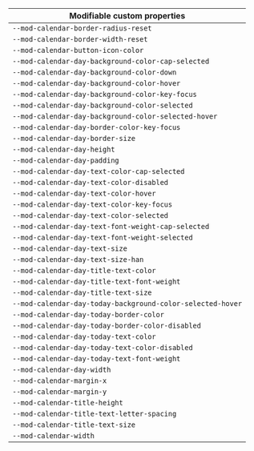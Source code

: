 | Modifiable custom properties                               |
| ---------------------------------------------------------- |
| `--mod-calendar-border-radius-reset`                       |
| `--mod-calendar-border-width-reset`                        |
| `--mod-calendar-button-icon-color`                         |
| `--mod-calendar-day-background-color-cap-selected`         |
| `--mod-calendar-day-background-color-down`                 |
| `--mod-calendar-day-background-color-hover`                |
| `--mod-calendar-day-background-color-key-focus`            |
| `--mod-calendar-day-background-color-selected`             |
| `--mod-calendar-day-background-color-selected-hover`       |
| `--mod-calendar-day-border-color-key-focus`                |
| `--mod-calendar-day-border-size`                           |
| `--mod-calendar-day-height`                                |
| `--mod-calendar-day-padding`                               |
| `--mod-calendar-day-text-color-cap-selected`               |
| `--mod-calendar-day-text-color-disabled`                   |
| `--mod-calendar-day-text-color-hover`                      |
| `--mod-calendar-day-text-color-key-focus`                  |
| `--mod-calendar-day-text-color-selected`                   |
| `--mod-calendar-day-text-font-weight-cap-selected`         |
| `--mod-calendar-day-text-font-weight-selected`             |
| `--mod-calendar-day-text-size`                             |
| `--mod-calendar-day-text-size-han`                         |
| `--mod-calendar-day-title-text-color`                      |
| `--mod-calendar-day-title-text-font-weight`                |
| `--mod-calendar-day-title-text-size`                       |
| `--mod-calendar-day-today-background-color-selected-hover` |
| `--mod-calendar-day-today-border-color`                    |
| `--mod-calendar-day-today-border-color-disabled`           |
| `--mod-calendar-day-today-text-color`                      |
| `--mod-calendar-day-today-text-color-disabled`             |
| `--mod-calendar-day-today-text-font-weight`                |
| `--mod-calendar-day-width`                                 |
| `--mod-calendar-margin-x`                                  |
| `--mod-calendar-margin-y`                                  |
| `--mod-calendar-title-height`                              |
| `--mod-calendar-title-text-letter-spacing`                 |
| `--mod-calendar-title-text-size`                           |
| `--mod-calendar-width`                                     |
